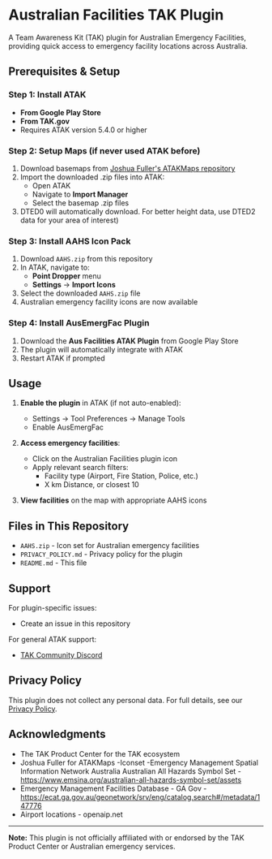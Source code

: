 # Australian Facilities TAK Plugin

A Team Awareness Kit (TAK) plugin for Australian Emergency Facilities, providing quick access to emergency facility locations across Australia.

## Prerequisites & Setup

### Step 1: Install ATAK

- **From Google Play Store** 
- **From TAK.gov** 
- Requires ATAK version 5.4.0 or higher

### Step 2: Setup Maps (if never used ATAK before)

1. Download basemaps from [Joshua Fuller's ATAKMaps repository](https://github.com/joshuafuller/ATAKMaps)
2. Import the downloaded .zip files into ATAK:
   - Open ATAK
   - Navigate to **Import Manager**
   - Select the basemap .zip files
3. DTED0 will automatically download. For better height data, use DTED2 data for your area of interest)

### Step 3: Install AAHS Icon Pack

1. Download `AAHS.zip` from this repository
2. In ATAK, navigate to:
   - **Point Dropper** menu
   - **Settings** → **Import Icons**
3. Select the downloaded `AAHS.zip` file
4. Australian emergency facility icons are now available

### Step 4: Install AusEmergFac Plugin

1. Download the **Aus Facilities ATAK Plugin** from Google Play Store
2. The plugin will automatically integrate with ATAK
3. Restart ATAK if prompted

## Usage

1. **Enable the plugin** in ATAK (if not auto-enabled):
   - Settings → Tool Preferences → Manage Tools
   - Enable AusEmergFac

2. **Access emergency facilities**:
   - Click on the Australian Facilities plugin icon
   - Apply relevant search filters:
     - Facility type (Airport, Fire Station, Police, etc.)
     - X km Distance, or closest 10

3. **View facilities** on the map with appropriate AAHS icons

## Files in This Repository

- `AAHS.zip` - Icon set for Australian emergency facilities
- `PRIVACY_POLICY.md` - Privacy policy for the plugin
- `README.md` - This file

## Support

For plugin-specific issues:
- Create an issue in this repository

For general ATAK support:
- [TAK Community Discord](https://discord.com/invite/xTdEcpc)

## Privacy Policy

This plugin does not collect any personal data. For full details, see our [Privacy Policy](PRIVACY_POLICY.md).


## Acknowledgments

- The TAK Product Center for the TAK ecosystem
- Joshua Fuller for ATAKMaps 
-Iconset -Emergency Management Spatial Information Network Australia  Australian All Hazards Symbol Set - https://www.emsina.org/australian-all-hazards-symbol-set/assets
- Emergency Management Facilities Database - GA Gov - https://ecat.ga.gov.au/geonetwork/srv/eng/catalog.search#/metadata/147776
- Airport locations - openaip.net

---

**Note:** This plugin is not officially affiliated with or endorsed by the TAK Product Center or Australian emergency services.
